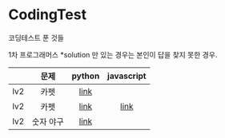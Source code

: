 # CodingTest
코딩테스트 푼 것들

1차 프로그래머스
  *solution 만 있는 경우는 본인이 답을 찾지 못한 경우.

|  | 문제 | python | javascript |
| --- | :---: | :---: | :---: |
| lv2 | 카펫 | [link](Programmers/코딩테스트%20고득점%20Kit/BF/카펫(BF%20lv2).py) |  |
| lv2 | 카펫 | [link](Programmers/코딩테스트%20고득점%20Kit/BF/카펫(BF%20lv2).py) | [link](Programmers/코딩테스트%20고득점%20Kit/BF/카펫.js) |
| lv2 | 숫자 야구 | [link](Programmers/코딩테스트%20고득점%20Kit/BF/숫자%20야구(lv2).py) |  |
